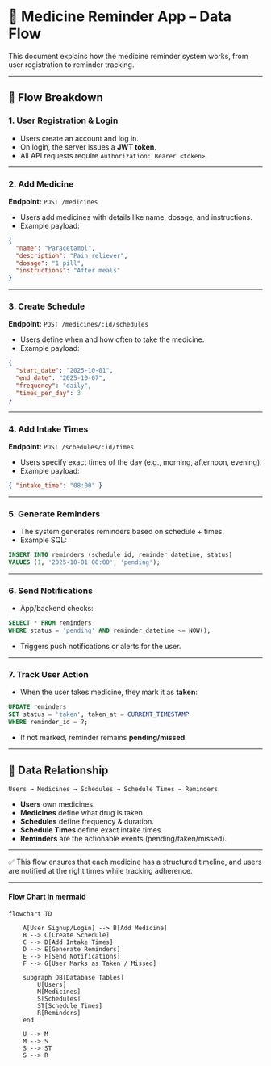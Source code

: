 # 📌 Medicine Reminder App – Data Flow

This document explains how the medicine reminder system works, from user registration to reminder tracking.

---

## 🧩 Flow Breakdown

### 1. User Registration & Login

- Users create an account and log in.
- On login, the server issues a **JWT token**.
- All API requests require `Authorization: Bearer <token>`.

---

### 2. Add Medicine

**Endpoint:** `POST /medicines`

- Users add medicines with details like name, dosage, and instructions.
- Example payload:

```json
{
  "name": "Paracetamol",
  "description": "Pain reliever",
  "dosage": "1 pill",
  "instructions": "After meals"
}
```

---

### 3. Create Schedule

**Endpoint:** `POST /medicines/:id/schedules`

- Users define when and how often to take the medicine.
- Example payload:

```json
{
  "start_date": "2025-10-01",
  "end_date": "2025-10-07",
  "frequency": "daily",
  "times_per_day": 3
}
```

---

### 4. Add Intake Times

**Endpoint:** `POST /schedules/:id/times`

- Users specify exact times of the day (e.g., morning, afternoon, evening).
- Example payload:

```json
{ "intake_time": "08:00" }
```

---

### 5. Generate Reminders

- The system generates reminders based on schedule + times.
- Example SQL:

```sql
INSERT INTO reminders (schedule_id, reminder_datetime, status)
VALUES (1, '2025-10-01 08:00', 'pending');
```

---

### 6. Send Notifications

- App/backend checks:

```sql
SELECT * FROM reminders
WHERE status = 'pending' AND reminder_datetime <= NOW();
```

- Triggers push notifications or alerts for the user.

---

### 7. Track User Action

- When the user takes medicine, they mark it as **taken**:

```sql
UPDATE reminders
SET status = 'taken', taken_at = CURRENT_TIMESTAMP
WHERE reminder_id = ?;
```

- If not marked, reminder remains **pending/missed**.

---

## 🔄 Data Relationship

```
Users → Medicines → Schedules → Schedule Times → Reminders
```

- **Users** own medicines.
- **Medicines** define what drug is taken.
- **Schedules** define frequency & duration.
- **Schedule Times** define exact intake times.
- **Reminders** are the actionable events (pending/taken/missed).

---

✅ This flow ensures that each medicine has a structured timeline, and users are notified at the right times while tracking adherence.

---

#### Flow Chart in mermaid

```mermaid
flowchart TD

    A[User Signup/Login] --> B[Add Medicine]
    B --> C[Create Schedule]
    C --> D[Add Intake Times]
    D --> E[Generate Reminders]
    E --> F[Send Notifications]
    F --> G[User Marks as Taken / Missed]

    subgraph DB[Database Tables]
        U[Users]
        M[Medicines]
        S[Schedules]
        ST[Schedule Times]
        R[Reminders]
    end

    U --> M
    M --> S
    S --> ST
    S --> R
```

